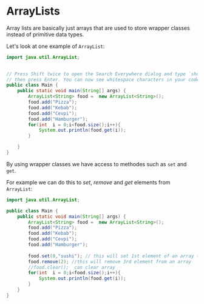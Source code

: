 # ArrayLists
Array lists are basically just arrays that are used to store wrapper classes instead of primitive 
data types.

Let's look at one example of `ArrayList`:

```java
import java.util.ArrayList;
    

// Press Shift twice to open the Search Everywhere dialog and type `show whitespaces`,
// then press Enter. You can now see whitespace characters in your code.
public class Main {
    public static void main(String[] args) {
        ArrayList<String> food =  new ArrayList<String>();
        food.add("Pizza");
        food.add("Kebab");
        food.add("Cevpi");
        food.add("Hamburger");
        for(int  i = 0;i<food.size();i++){
            System.out.println(food.get(i));
        }

    }
}


```

By using wrapper classes we have access to methodes such as `set` and `get`. 

For example we can do this to _set_, _remove_ and _get_ elements from `ArrayList`:


```java
import java.util.ArrayList;

public class Main {
    public static void main(String[] args) {
        ArrayList<String> food =  new ArrayList<String>();
        food.add("Pizza");
        food.add("Kebab");
        food.add("Cevpi");
        food.add("Hamburger");
        
        food.set(0,"sushi"); // this will set 1st element of an array to sushi
        food.remove(2); //this will remove 3rd element from an array
        //food.clear();  can clear array
        for(int  i = 0;i<food.size();i++){
            System.out.println(food.get(i));
        }
    }
}

```